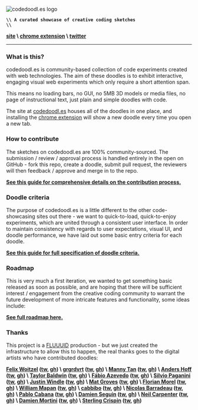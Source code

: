 ![codedoodl.es logo](http://assets.codedoodl.es/readme_logo.png?1)

<code>**\\\\ A curated showcase of creative coding sketches \\\\**</code>

**[site](http://codedoodl.es) \\ [chrome extension](https://chrome.google.com/webstore/detail/codedoodles/hhfnbfhcojlgbojpphigjibpjkccfikh) \\ [twitter](http://twitter.com/codedoodl_es)**

___

### What is this?

codedoodl.es is community-based collection of code experiments created with web technologies. The aim of these doodles is to exhibit interactive, engaging visual web experiments which only require a short attention span.

This means no loading bars, no GUI, no 5MB 3D models or media files, no page of instructional text, just plain and simple doodles with code.

The site at [codedoodl.es](http://codedoodl.es) houses all of the doodles in one place, and installing the [chrome extension](https://chrome.google.com/webstore/detail/codedoodles/hhfnbfhcojlgbojpphigjibpjkccfikh) will show a new doodle every time you open a new tab.

### How to contribute

The sketches on codedoodl.es are 100% community-sourced. The submission / review / approval process is handled entirely in the open on GitHub - fork this repo, create a doodle, submit pull request, the reviewers will then feedback / approve and merge in to the repo.

**[See this guide for comprehensive details on the contribution process.](docs/contributing.md)**

### Doodle criteria

The purpose of codedoodl.es is a little different to the other code-showcasing sites out there - we want to quick-to-load, quick-to-enjoy experiments, which are united through a consistent user interface. In order to maintain consistency with regards to user expectations, visual UI, and doodle performance, we have laid out some basic entry criteria for each doodle.

**[See this guide for full specification of doodle criteria.](docs/criteria.md)**

### Roadmap

This is very much a first iteration, we wanted to get something basic released as soon as possible, and are hoping that there will be sufficient interest / engagement from the creative coding community to warrant the future development of more intricate features and functionality, some ideas include:

**[See full roadmap here.](docs/roadmap.md)**

### Thanks

This project is a [FLUUUID](http://FLUUU.ID) production - but we just created the infrastructure to allow this to happen, the real thanks goes to the digital artists who have contributed doodles:

**[Felix Woitzel](http://www.cake23.de) ([tw](http://twitter.com/Flexi23), [gh](http://github.com/Flexi23)) \ [grgrdvrt](http://www.grgrdvrt.com) ([tw](http://twitter.com/grgrdvrt), [gh](http://github.com/grgrdvrt)) \ [Manny Tan](http://uncontrol.com) ([tw](http://twitter.com/mannytan), [gh](http://github.com/mannytan)) \ [Anders Hoff](http://inconvergent.net) ([tw](http://twitter.com/inconvergent), [gh](http://github.com/inconvergent)) \ [Taylor Baldwin](https://tbaldw.in) ([tw](http://twitter.com/taylorbaldwin), [gh](http://github.com/rolyatmax)) \ [Fábio Azevedo](http://icantcontrolmyego.net) ([tw](http://twitter.com/naso), [gh](http://github.com/naso)) \ [Silvio Paganini](http://s2paganini.com) ([tw](http://twitter.com/silviopaganini), [gh](http://github.com/silviopaganini)) \ [Justin Windle](http://soulwire.co.uk) ([tw](http://twitter.com/soulwire), [gh](http://github.com/soulwire)) \ [Mat Groves](http://www.goodboydigital.com/) ([tw](http://twitter.com/doormat23), [gh](http://github.com/GoodBoyDigital)) \ [Florian Morel](http://ayamflow.fr) ([tw](http://twitter.com/ayamflow), [gh](http://github.com/ayamflow)) \ [William Mapan](http://wllmpn.com/) ([tw](http://twitter.com/williamapan), [gh](http://github.com/williamapan)) \ [cabbibo](http://cabbi.bo) ([tw](http://twitter.com/cabbibo), [gh](http://github.com/cabbibo)) \ [Nicolas Barradeau](http://www.barradeau.com) ([tw](http://twitter.com/nicoptere), [gh](http://github.com/nicoptere)) \ [Pablo Cabana](http://caostar.com/thoughts/) ([tw](http://twitter.com/pablocabana), [gh](http://github.com/caostar)) \ [Damien Seguin](http://dmnsgn.me/) ([tw](http://twitter.com/dmnsgn), [gh](http://github.com/dmnsgn)) \ [Neil Carpenter](http://neilcarpenter.com) ([tw](http://twitter.com/neilcarpenter), [gh](http://github.com/neilcarpenter)) \ [Damien Mortini](http://damienmortini.me.uk) ([tw](http://twitter.com/d_m_m_n_), [gh](http://github.com/dmmn)) \ [Sterling Crispin](http://www.sterlingcrispin.com) ([tw](http://twitter.com/sterlingcrispin), [gh](http://github.com/sterlingcrispin))**